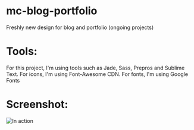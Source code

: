 # mc-blog-portfolio
Freshly new design for blog and portfolio (ongoing projects)

# Tools:
For this project, I'm using tools such as Jade, Sass, Prepros and Sublime Text. 
For icons, I'm using Font-Awesome CDN.
For fonts, I'm using Google Fonts

# Screenshot:
![In action](http://s24.postimg.org/vmsld4ow5/2015_09_09_23h38_24.png)

